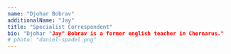 ```yaml
---
name: "Djohar Bobrav"
additionalName: "Jay"
title: "Specialist Correspondent"
bio: "Djohar "Jay" Bobrav is a former english teacher in Chernarus."
# photo: "daniel-spadel.png"
---
```

